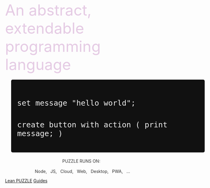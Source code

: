 <!-- _coverpage.md -->

<div style="height:200px"></div>
<span style="font-size: 50px;color:#e5cbe4">An abstract, extendable<br> programming language</span>


<center>
<div style="background: #111111;width:600px;text-align:left;padding:20px;margin:20px;border-radius:5px">
	<pre>
	<code class="lang-puzzle" style="font-size:25px !important;color:#EEEEEE">
set message "hello world";

create button with action (
	print message;
)
</code>
	</pre>
</div>
</center>

<div style="text-align: center;color:#333333;">
		PUZZLE RUNS ON: <br><br>
		&nbsp; <span style=""><i class="fab fa-node-js"></i> Node,
		&nbsp; <i class="fab fa-js-square"></i> JS,
		&nbsp; <i class="fa fa-cloud"></i> Cloud,
		&nbsp; <i class="fa fa-globe"></i> Web,
		&nbsp; <i class="fa fa-desktop"></i> Desktop,
		&nbsp; <i class="fa fa-mobile-alt"></i> PWA,
		&nbsp; ...
	</span>
	</div>

[Lean PUZZLE](chapters/PUZZLE)
[Guides](chapters/GUIDES)
